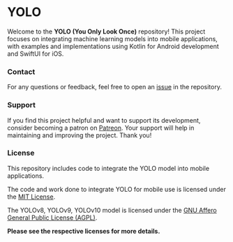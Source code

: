 # YOLO

Welcome to the **YOLO (You Only Look Once)** repository! This project focuses on integrating machine learning models into mobile applications, with examples and implementations using Kotlin for Android development and SwiftUI for iOS.


### Contact
For any questions or feedback, feel free to open an [issue](https://github.com/surendramaran/Machine-Learning-in-Mobile/issues/new) in the repository.

### Support
If you find this project helpful and want to support its development, consider becoming a patron on [Patreon](https://www.patreon.com/SurendraMaran). Your support will help in maintaining and improving the project. Thank you!

### License

This repository includes code to integrate the YOLO model into mobile applications.

The code and work done to integrate YOLO for mobile use is licensed under the [MIT License](https://github.com/surendramaran/YOLO/blob/main/LICENSE).

The YOLOv8, YOLOv9, YOLOv10 model is licensed under the [GNU Affero General Public License (AGPL)](https://www.gnu.org/licenses/agpl-3.0.en.html).

**Please see the respective licenses for more details.**
